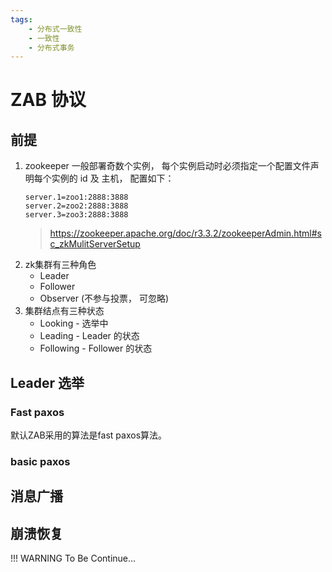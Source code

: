 ```yaml
---
tags:
    - 分布式一致性
    - 一致性
    - 分布式事务
---
```


# ZAB 协议

## 前提

1. zookeeper 一般部署奇数个实例， 每个实例启动时必须指定一个配置文件声明每个实例的 id 及 主机， 配置如下：
    ```properties
    server.1=zoo1:2888:3888
    server.2=zoo2:2888:3888
    server.3=zoo3:2888:3888
    ```
    > https://zookeeper.apache.org/doc/r3.3.2/zookeeperAdmin.html#sc_zkMulitServerSetup
2. zk集群有三种角色
   * Leader
   * Follower
   * Observer (不参与投票， 可忽略)
3. 集群结点有三种状态
   * Looking  - 选举中
   * Leading - Leader  的状态
   * Following - Follower 的状态

## Leader 选举

### Fast paxos

默认ZAB采用的算法是fast paxos算法。

### basic paxos

## 消息广播

## 崩溃恢复


!!! WARNING 
    To Be Continue...  




[^1]: [十分钟了解ZAB协议](https://zhuanlan.zhihu.com/p/44207241)
[^2]: [ZAB协议选主过程详解](https://zhuanlan.zhihu.com/p/27335748)
[^3]: https://blog.csdn.net/world6/article/details/79873132
